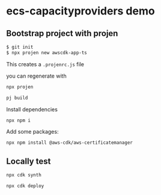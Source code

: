 # ecs-capacityproviders demo

## Bootstrap project with projen

```bash
$ git init
$ npx projen new awscdk-app-ts
```

This creates a `.projenrc.js` file

you can regenerate with

```bash
npx projen
```

```bash
pj build
```

Install dependencies
```bash
npx npm i
```

Add some packages:
```
npx npm install @aws-cdk/aws-certificatemanager 
```
## Locally test

```bash
npx cdk synth
```

```bash
npx cdk deploy
```